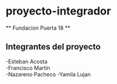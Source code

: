 # proyecto-integrador
** Fundacion Puerta 18 **

## Integrantes del proyecto
-Esteban Acosta  
-Francisco Martín  
-Nazareno Pacheco 
-Yamila Lujan
